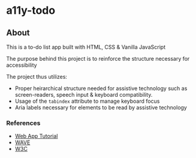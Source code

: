 # a11y-todo

## About

This is a to-do list app built with HTML, CSS & Vanilla JavaScript

The purpose behind this project is to reinforce the structure necessary for accessibility

The project thus utilizes:

- Proper heirarchical structure needed for assistive technology such as screen-readers, speech input & keyboard compatibility.
- Usage of the `tabindex` attribute to manage keyboard focus
- Aria labels necessary for elements to be read by assistive technology

### References

- [Web App Tutorial](https://www.youtube.com/watch?v=y51Cv4wnsPw)
- [WAVE](https://wave.webaim.org/)
- [W3C](https://www.w3.org/WAI/fundamentals/)